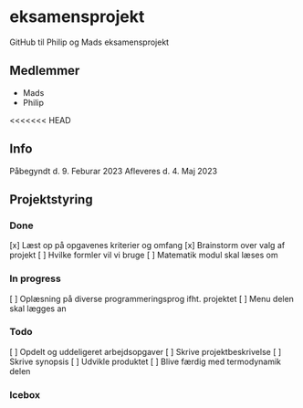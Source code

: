 # eksamensprojekt
GitHub til Philip og Mads eksamensprojekt

## Medlemmer 
- Mads 
- Philip 

<<<<<<< HEAD
## Info 
Påbegyndt d. 9. Feburar 2023
Afleveres d. 4. Maj 2023

## Projektstyring 

### Done 
[x] Læst op på opgavenes kriterier og omfang 
[x] Brainstorm over valg af projekt 
[ ] Hvilke formler vil vi bruge 
[ ] Matematik modul skal læses om

### In progress 
[ ] Oplæsning på diverse programmeringsprog ifht. projektet 
[ ] Menu delen skal lægges an 

### Todo
[ ] Opdelt og uddeligeret arbejdsopgaver 
[ ] Skrive projektbeskrivelse 
[ ] Skrive synopsis 
[ ] Udvikle produktet
[ ] Blive færdig med termodynamik delen 

### Icebox 
